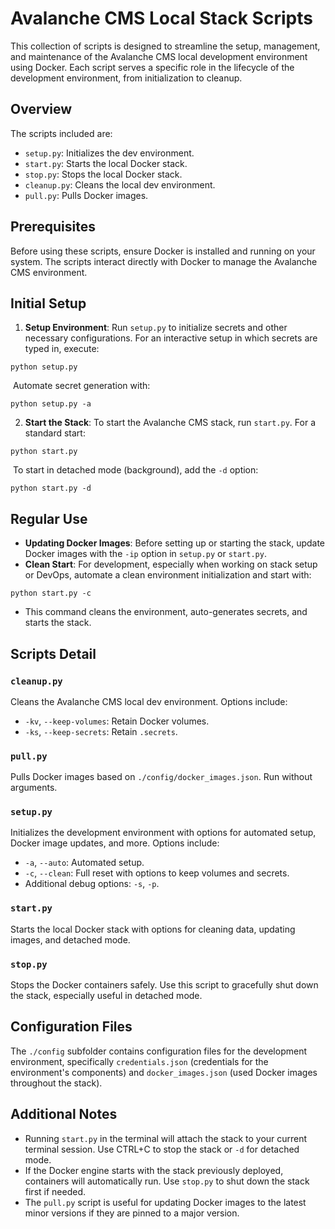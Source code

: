 # Avalanche CMS Local Stack Scripts

This collection of scripts is designed to streamline the setup, management, and maintenance of the Avalanche CMS local development environment using Docker. Each script serves a specific role in the lifecycle of the development environment, from initialization to cleanup.

## Overview

The scripts included are:
- `setup.py`: Initializes the dev environment.
- `start.py`: Starts the local Docker stack.
- `stop.py`: Stops the local Docker stack.
- `cleanup.py`: Cleans the local dev environment.
- `pull.py`: Pulls Docker images.

## Prerequisites

Before using these scripts, ensure Docker is installed and running on your system. The scripts interact directly with Docker to manage the Avalanche CMS environment.

## Initial Setup

1. **Setup Environment**: Run `setup.py` to initialize secrets and other necessary configurations. For an interactive setup in which secrets are typed in, execute:

```
python setup.py
```

​	Automate secret generation with:
```
python setup.py -a
```

2. **Start the Stack**: To start the Avalanche CMS stack, run `start.py`. For a standard start:

```
python start.py
```

​	To start in detached mode (background), add the `-d` option:
```
python start.py -d
```

## Regular Use

- **Updating Docker Images**: Before setting up or starting the stack, update Docker images with the `-ip` option in `setup.py` or `start.py`.
- **Clean Start**: For development, especially when working on stack setup or DevOps, automate a clean environment initialization and start with:

```
python start.py -c
```

- This command cleans the environment, auto-generates secrets, and starts the stack.

## Scripts Detail

### `cleanup.py`

Cleans the Avalanche CMS local dev environment. Options include:

- `-kv`, `--keep-volumes`: Retain Docker volumes.
- `-ks`, `--keep-secrets`: Retain `.secrets`.

### `pull.py`

Pulls Docker images based on `./config/docker_images.json`. Run without arguments.

### `setup.py`

Initializes the development environment with options for automated setup, Docker image updates, and more. Options include:

- `-a`, `--auto`: Automated setup.
- `-c`, `--clean`: Full reset with options to keep volumes and secrets.
- Additional debug options: `-s`, `-p`.

### `start.py`

Starts the local Docker stack with options for cleaning data, updating images, and detached mode.

### `stop.py`

Stops the Docker containers safely. Use this script to gracefully shut down the stack, especially useful in detached mode.

## Configuration Files

The `./config` subfolder contains configuration files for the development environment, specifically `credentials.json` (credentials for the environment's components) and `docker_images.json` (used Docker images throughout the stack).

## Additional Notes

- Running `start.py` in the terminal will attach the stack to your current terminal session. Use CTRL+C to stop the stack or `-d` for detached mode.
- If the Docker engine starts with the stack previously deployed, containers will automatically run. Use `stop.py` to shut down the stack first if needed.
- The `pull.py` script is useful for updating Docker images to the latest minor versions if they are pinned to a major version.